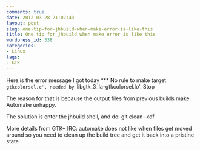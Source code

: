 ```yaml
---
comments: true
date: 2012-03-28 21:02:43
layout: post
slug: one-tip-for-jhbuild-when-make-error-is-like-this
title: One tip for jhbuild when make error is like this
wordpress_id: 338
categories:
- Linux
tags:
- GTK
---
```


Here is the error message I got today
*** No rule to make target `gtkcolorsel.c', needed by `libgtk_3_la-gtkcolorsel.lo'. Stop

The reason for that is because the output files from previous builds make Automake unhappy.

The solution is
enter the jhbuild shell, and do: git clean -xdf

More details from GTK+ IRC: automake does not like when files get moved around so you need to clean up the build tree and get it back into a pristine state
